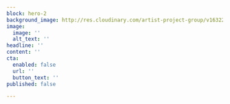 ```yaml
---
block: hero-2
background_image: http://res.cloudinary.com/artist-project-group/v1632225410/apg1/artists-have-the-answers-collage-1500_hcro8u.jpg
image:
  image: ''
  alt_text: ''
headline: ''
content: ''
cta:
  enabled: false
  url: ''
  button_text: ''
published: false

---
```

